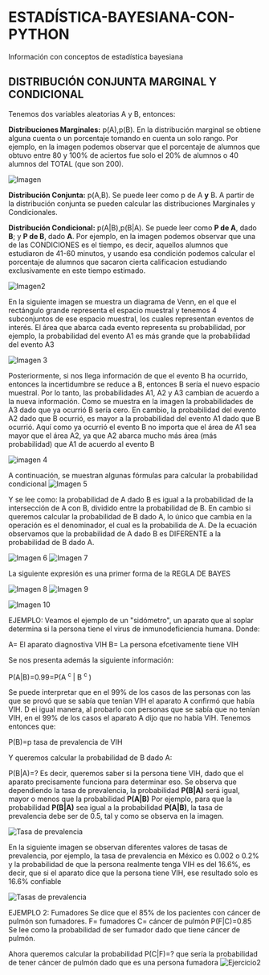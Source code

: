 # ESTADÍSTICA-BAYESIANA-CON-PYTHON
Información con conceptos de estadística bayesiana
## DISTRIBUCIÓN CONJUNTA MARGINAL Y CONDICIONAL
Tenemos dos variables aleatorias A y B, entonces:

**Distribuciones Marginales:** p(A),p(B).  En la distribución marginal se obtiene alguna cuenta o un porcentaje tomando en cuenta un solo rango. Por ejemplo, en la imagen podemos observar que el porcentaje de alumnos que obtuvo entre 80 y 100% de aciertos fue solo el 20% de alumnos o 40 alumnos del TOTAL (que son 200).

![Imagen](https://github.com/Parkins555/OPTIMIZACION-BAYESIANA/blob/main/Dis%20Marginal.PNG?raw=true)

**Distribución Conjunta:** p(A,B). Se puede leer como p de A **y** B. A partir de la distribución conjunta se pueden calcular las distribuciones Marginales y Condicionales.

**Distribución Condicional:** p(A|B),p(B|A). Se puede leer como **P de A**, dado **B**; y **P de B**, dado **A**. Por ejemplo, en la imagen podemos observar que una de las CONDICIONES es el tiempo, es decir, aquellos alumnos que estudiaron de 41-60 minutos, y usando esa condición podemos calcular el porcentaje de alumnos que sacaron cierta calificacion estudiando exclusivamente en este tiempo estimado.

![Imagen2](https://github.com/Parkins555/OPTIMIZACION-BAYESIANA/blob/main/Dis%20Condicional.PNG?raw=true)

En la siguiente imagen se muestra un diagrama de Venn, en el que el rectángulo grande representa el espacio muestral y tenemos 4 subconjuntos de ese espacio muestral, los cuales representan eventos de interés. El área que abarca cada evento representa su probabilidad, por ejemplo, la probabilidad del evento A1 es más grande que la probabilidad del evento A3

![Imagen 3](https://github.com/Parkins555/OPTIMIZACION-BAYESIANA/blob/main/diagrama%20venn.PNG?raw=true)

Posteriormente, si nos llega información de que el evento B ha ocurrido, entonces la incertidumbre se reduce a B, entonces B sería el nuevo espacio muestral. Por lo tanto, las probabilidades A1, A2 y A3 cambian de acuerdo a la nueva información. Como se muestra en la imagen la probabilidades de A3 dado que ya ocurrió B sería cero. En cambio, la probabilidad del evento A2 dado que B ocurrió, es mayor a la probabilidad del evento A1 dado que B ocurrió. Aquí como ya ocurrió el evento B no importa que el área de A1 sea mayor que el área A2, ya que A2 abarca mucho más área (más probabilidad) que A1 de acuerdo al evento B

![imagen 4](https://github.com/Parkins555/OPTIMIZACION-BAYESIANA/blob/main/diagrama%20de%20venn%202.PNG?raw=true)

A continuación, se muestran algunas fórmulas para calcular la probabilidad condicional
![Imagen 5](https://github.com/Parkins555/OPTIMIZACION-BAYESIANA/blob/main/formula.PNG?raw=true)

Y se lee como: la probabilidad de A dado B es igual a la probabilidad de la intersección de A con B, dividido entre la probabilidad de B. En cambio si queremos calcular la probabilidad de B dado A, lo único que cambia en la operación es el denominador, el cual es la probabilida de A. De la ecuación observamos que la probabilidad de A dado B es DIFERENTE a la probabilidad de B dado A.

![Imagen 6](https://github.com/Parkins555/OPTIMIZACION-BAYESIANA/blob/main/formula%202.PNG?raw=true)
![Imagen 7](https://github.com/Parkins555/OPTIMIZACION-BAYESIANA/blob/main/formula%203.PNG?raw=true)

La siguiente expresión es una primer forma de la REGLA DE BAYES

![Imagen 8](https://github.com/Parkins555/OPTIMIZACION-BAYESIANA/blob/main/regla%20de%20bayes.PNG?raw=true)
![Imagen 9](https://github.com/Parkins555/OPTIMIZACION-BAYESIANA/blob/main/GENERAL.PNG?raw=true)

![Imagen 10](https://github.com/Parkins555/OPTIMIZACION-BAYESIANA/blob/main/regla%20de%20bayes%202.PNG?raw=true)

EJEMPLO: Veamos el ejemplo de un "sidómetro", un aparato que al soplar determina si la persona tiene el virus de inmunodeficiencia humana. Donde: 

A= El aparato diagnostiva VIH
B= La persona efcetivamente tiene VIH

Se nos presenta además la siguiente información:

P(A|B)=0.99=P(A <sup> c </sup> | B <sup> c </sup>)

Se puede interpretar que en el 99% de los casos de las personas con las que se provó que se sabía que tenían VIH el aparato A confirmó que había VIH. D ei igual manera, al probarlo con personas que se sabía que no tenían VIH, en el 99% de los casos el aparato A dijo que no había VIH. Tenemos entonces que: 

P(B)=p     tasa de prevalencia de VIH

Y queremos calcular la probabilidad de B dado A:

P(B|A)=?  Es decir, queremos saber si la persona tiene VIH, dado que el aparato precisamente funciona para determinar eso. Se observa que dependiendo la tasa de prevalencia, la probabilidad **P(B|A)** será igual, mayor o menos que la probabilidad **P(A|B)**
Por ejemplo, para que la probabilidad **P(B|A)** sea igual a la probabilidad **P(A|B)**, la tasa de prevalencia debe ser de 0.5, tal y como se observa en la imagen.

![Tasa de prevalencia](https://github.com/Parkins555/OPTIMIZACION-BAYESIANA/blob/main/tasa%20de%20prevalencia.PNG?raw=true)

En la siguiente imagen se observan diferentes valores de tasas de prevalencia, por ejemplo, la tasa de prevalencia en México es 0.002 o 0.2% y la probabilidad de que la persona realmente tenga VIH es del 16.6%, es decir, que si el aparato dice que la persona tiene VIH, ese resultado solo es 16.6% confiable

![Tasas de prevalencia](https://github.com/Parkins555/OPTIMIZACION-BAYESIANA/blob/main/tasas%20de%20prevalencia.PNG?raw=true)

EJEMPLO 2: Fumadores
Se dice que el 85% de los pacientes con cáncer de pulmón son fumadores.
F= fumadores
C= cáncer de pulmón
P(F|C)=0.85  Se lee como la probabilidad de ser fumador dado que tiene cáncer de pulmón.

Ahora queremos calcular la probabilidad P(C|F)=?  que sería la probabilidad de tener cáncer de pulmón dado que es una persona fumadora
![Ejercicio2](https://github.com/Parkins555/OPTIMIZACION-BAYESIANA/blob/main/ejemplo%202.PNG?raw=true)
